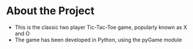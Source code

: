 # About the Project
* This is the classic two player Tic-Tac-Toe game, popularly known as X and O
* The game has been developed in Python, using the pyGame module


